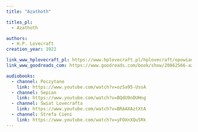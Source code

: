 ```yaml
---
title: "Azathoth"

titles_pl:
  - Azathoth

authors:
  - H.P. Lovecraft
creation_year: 1922

link_www_hplovecraft_pl: https://www.hplovecraft.pl/hplovecraft/opowiadania-nowele-powiesci/azathoth/
link_www_goodreads_com: https://www.goodreads.com/book/show/20862566-azathoth

audiobooks:
  - channel: Poczytane
    link: https://www.youtube.com/watch?v=oz5a95-UssA
  - channel: Sepian
    link: https://www.youtube.com/watch?v=BQdU9nDUHng
  - channel: Świat Lovecrafta
    link: https://www.youtube.com/watch?v=BRAAXAztXtA
  - channel: Strefa Cieni
    link: https://www.youtube.com/watch?v=yFOXnXQu5Rk
---
```


